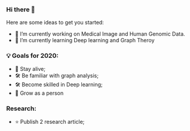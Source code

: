 ### Hi there 👋

Here are some ideas to get you started:

- 🔭 I’m currently working on Medical Image and Human Genomic Data. 
- 🌱 I’m currently learning Deep learning and Graph Theroy

### 💡 Goals for 2020:
- 🌱 Stay alive;
- 🛠 Be familiar with graph analysis;
- 🛠 Become skilled in Deep learning;
- 🌱 Grow as a person

### Research:
- ⭐ Publish 2 research article;

